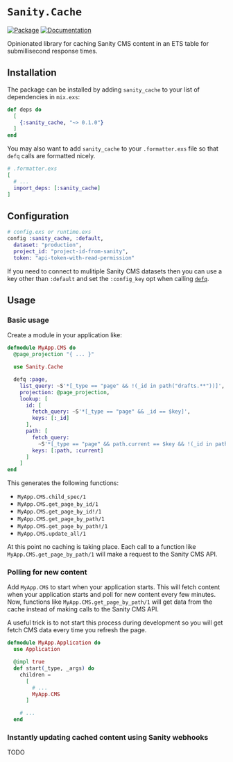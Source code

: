 # `Sanity.Cache`

[![Package](https://img.shields.io/badge/-Package-important)](https://hex.pm/packages/sanity_cache) [![Documentation](https://img.shields.io/badge/-Documentation-blueviolet)](https://hexdocs.pm/sanity_cache)

Opinionated library for caching Sanity CMS content in an ETS table for submillisecond response times.

## Installation

The package can be installed by adding `sanity_cache` to your list of dependencies in `mix.exs`:

```elixir
def deps do
  [
    {:sanity_cache, "~> 0.1.0"}
  ]
end
```

You may also want to add `sanity_cache` to your `.formatter.exs` file so that `defq` calls are formatted nicely.

```elixir
# .formatter.exs
[
  # ...
  import_deps: [:sanity_cache]
]
```

## Configuration

```elixir
# config.exs or runtime.exs
config :sanity_cache, :default,
  dataset: "production",
  project_id: "project-id-from-sanity",
  token: "api-token-with-read-permission"
```

If you need to connect to mulitiple Sanity CMS datasets then you can use a key other than `:default` and set the `:config_key` opt when calling [`defq`](https://hexdocs.pm/sanity_cache/Sanity.Cache.html#defq/2).

## Usage

### Basic usage

Create a module in your application like:

```elixir
defmodule MyApp.CMS do
  @page_projection "{ ... }"

  use Sanity.Cache

  defq :page,
    list_query: ~S'*[_type == "page" && !(_id in path("drafts.**"))]',
    projection: @page_projection,
    lookup: [
      id: [
        fetch_query: ~S'*[_type == "page" && _id == $key]',
        keys: [:_id]
      ],
      path: [
        fetch_query:
          ~S'*[_type == "page" && path.current == $key && !(_id in path("drafts.**"))]',
        keys: [:path, :current]
      ]
    ]
end
```

This generates the following functions:

* `MyApp.CMS.child_spec/1`
* `MyApp.CMS.get_page_by_id/1`
* `MyApp.CMS.get_page_by_id!/1`
* `MyApp.CMS.get_page_by_path/1`
* `MyApp.CMS.get_page_by_path!/1`
* `MyApp.CMS.update_all/1`

At this point no caching is taking place. Each call to a function like `MyApp.CMS.get_page_by_path/1` will make a request to the Sanity CMS API.

### Polling for new content

Add `MyApp.CMS` to start when your application starts. This will fetch content when your application starts and poll for new content every few minutes. Now, functions like `MyApp.CMS.get_page_by_path/1` will get data from the cache instead of making calls to the Sanity CMS API.

A useful trick is to not start this process during development so you will get fetch CMS data every time you refresh the page.

```elixir
defmodule MyApp.Application do
  use Application

  @impl true
  def start(_type, _args) do
    children =
      [
        # ...
        MyApp.CMS
      ]

    # ...
  end
```

### Instantly updating cached content using Sanity webhooks

TODO
